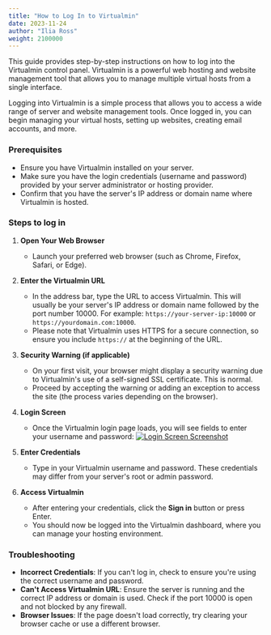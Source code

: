 ```yaml
---
title: "How to Log In to Virtualmin"
date: 2023-11-24
author: "Ilia Ross"
weight: 2100000
---
```


This guide provides step-by-step instructions on how to log into the Virtualmin control panel. Virtualmin is a powerful web hosting and website management tool that allows you to manage multiple virtual hosts from a single interface.

Logging into Virtualmin is a simple process that allows you to access a wide range of server and website management tools. Once logged in, you can begin managing your virtual hosts, setting up websites, creating email accounts, and more.

### Prerequisites

- Ensure you have Virtualmin installed on your server.
- Make sure you have the login credentials (username and password) provided by your server administrator or hosting provider.
- Confirm that you have the server's IP address or domain name where Virtualmin is hosted.

### Steps to log in

1. **Open Your Web Browser**
   - Launch your preferred web browser (such as Chrome, Firefox, Safari, or Edge).

2. **Enter the Virtualmin URL**
   - In the address bar, type the URL to access Virtualmin. This will usually be your server's IP address or domain name followed by the port number 10000. For example: `https://your-server-ip:10000` or `https://yourdomain.com:10000`.
   - Please note that Virtualmin uses HTTPS for a secure connection, so ensure you include `https://` at the beginning of the URL.

3. **Security Warning (if applicable)**
   - On your first visit, your browser might display a security warning due to Virtualmin's use of a self-signed SSL certificate. This is normal.
   - Proceed by accepting the warning or adding an exception to access the site (the process varies depending on the browser).

4. **Login Screen**
   - Once the Virtualmin login page loads, you will see fields to enter your username and password:
    [![](/images/docs/screenshots/tutorials/step-by-step/light/login.png "Login Screen Screenshot")](/images/docs/screenshots/tutorials/step-by-step/light/login.png)

5. **Enter Credentials**
   - Type in your Virtualmin username and password. These credentials may differ from your server's root or admin password.

6. **Access Virtualmin**
   - After entering your credentials, click the **Sign in** button or press Enter.
   - You should now be logged into the Virtualmin dashboard, where you can manage your hosting environment.

### Troubleshooting

- **Incorrect Credentials**: If you can't log in, check to ensure you're using the correct username and password.
- **Can't Access Virtualmin URL**: Ensure the server is running and the correct IP address or domain is used. Check if the port 10000 is open and not blocked by any firewall.
- **Browser Issues**: If the page doesn't load correctly, try clearing your browser cache or use a different browser.
